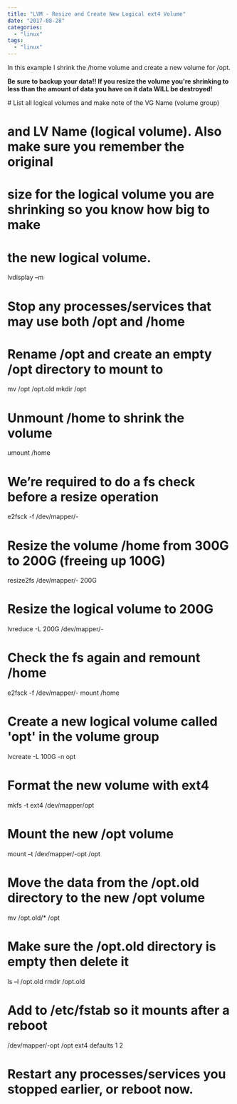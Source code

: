 ```yaml
---
title: "LVM - Resize and Create New Logical ext4 Volume"
date: "2017-08-28"
categories: 
  - "linux"
tags: 
  - "linux"
---
```


In this example I shrink the /home volume and create a new volume for /opt.

**Be sure to backup your data!! If you resize the volume you're shrinking to less than the amount of data you have on it data WILL be destroyed!**

\# List all logical volumes and make note of the VG Name (volume group)
# and LV Name (logical volume). Also make sure you remember the original
# size for the logical volume you are shrinking so you know how big to make
# the new logical volume.
lvdisplay –m

# Stop any processes/services that may use both /opt and /home

# Rename /opt and create an empty /opt directory to mount to 
mv /opt /opt.old
mkdir /opt

# Unmount /home to shrink the volume
umount /home 

# We’re required to do a fs check before a resize operation 
e2fsck -f /dev/mapper/<VGname>-<LVname>

# Resize the volume /home from 300G to 200G (freeing up 100G)
resize2fs /dev/mapper/<VGname>-<LVname> 200G

# Resize the logical volume to 200G
lvreduce -L 200G /dev/mapper/<VGname>-<LVname>

# Check the fs again and remount /home
e2fsck -f /dev/mapper/<VGname>-<LVname>
mount /home

# Create a new logical volume called 'opt' in the <VGname> volume group
lvcreate -L 100G -n opt <VGname>

# Format the new volume with ext4
mkfs -t ext4 /dev/mapper/opt

# Mount the new /opt volume
mount –t /dev/mapper/<VGname>-opt /opt

# Move the data from the /opt.old directory to the new /opt volume
mv /opt.old/\* /opt

# Make sure the /opt.old directory is empty then delete it
ls –l /opt.old
rmdir /opt.old

# Add to /etc/fstab so it mounts after a reboot
/dev/mapper/<VGname>-opt /opt ext4 defaults 1 2

# Restart any processes/services you stopped earlier, or reboot now.
